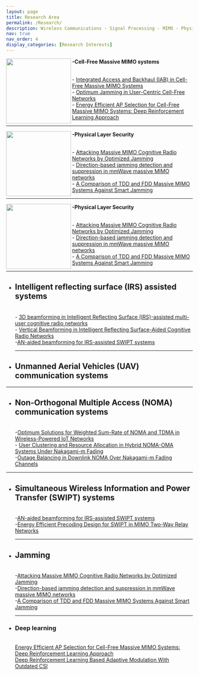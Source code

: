 ```yaml
---
layout: page
title: Research Area
permalink: /Research/
description: Wireless Communications - Signal Processing - MIMO - Physical Layer Security
nav: true
nav_order: 4
display_categories: [Research Interests]
---
```


<p>
  <img src="https://github.com/user-attachments/assets/1cb9e01a-3052-4d58-8f3d-9f621fc0a52c" align="left" width="175" height="175"><span>  <p><b> -Cell-Free Massive MIMO systems</b></p></span> 
    <br>  - <span class="ban2"><a href="https://ieeexplore.ieee.org/abstract/document/10177930">Integrated Access and Backhaul (IAB) in Cell-Free Massive MIMO Systems</a>
     <br>  - <a href="https://ieeexplore.ieee.org/abstract/document/10012721">Optimum Jamming in User-Centric Cell-Free Networks</a>
    <br>  - <a href="https://ieeexplore.ieee.org/abstract/document/9849036">Energy Efficient AP Selection for Cell-Free Massive MIMO Systems: Deep Reinforcement Learning Approach</a></span>
    </p>
   
  ---


  <p>
  <img src="https://github.com/user-attachments/assets/75dfb6f4-241e-4f11-91bb-6fc0e7945fe2" align="left" width="175" height="175"><span>  <p><b> -Physical Layer Security</b></p></span> 
    <br>  - <span class="ban2"><a href="https://ieeexplore.ieee.org/abstract/document/9542983">Attacking Massive MIMO Cognitive Radio Networks by Optimized Jamming</a>
     <br>  - <a href="https://ietresearch.onlinelibrary.wiley.com/doi/full/10.1049/cmu2.12190">Direction-based jamming detection and suppression in mmWave massive MIMO networks</a>
    <br>  - <a href="https://ieeexplore.ieee.org/abstract/document/9064726/">A Comparison of TDD and FDD Massive MIMO Systems Against Smart Jamming</a></span>
    </p>
   
  ---
  

   <p>
  <img src="https://github.com/user-attachments/assets/75dfb6f4-241e-4f11-91bb-6fc0e7945fe2" align="left" width="175" height="175"><span>  <p><b> -Physical Layer Security</b></p></span> 
    <br>  - <span class="ban2"><a href="https://ieeexplore.ieee.org/abstract/document/9542983">Attacking Massive MIMO Cognitive Radio Networks by Optimized Jamming</a>
     <br>  - <a href="https://ietresearch.onlinelibrary.wiley.com/doi/full/10.1049/cmu2.12190">Direction-based jamming detection and suppression in mmWave massive MIMO networks</a>
    <br>  - <a href="https://ieeexplore.ieee.org/abstract/document/9064726/">A Comparison of TDD and FDD Massive MIMO Systems Against Smart Jamming</a></span>
    </p>
   
  ---

  
- ## Intelligent reflecting surface (IRS) assisted systems
   <br> - [3D beamforming in Intelligent Reflecting Surface (IRS)-assisted multi-user cognitive radio networks](https://www.sciencedirect.com/science/article/abs/pii/S1874490722002282)
     <br> - [Vertical Beamforming in Intelligent Reflecting Surface-Aided Cognitive Radio Networks](https://ieeexplore.ieee.org/abstract/document/9447800)
   <br> -[AN-aided beamforming for IRS-assisted SWIPT systems](https://www.sciencedirect.com/science/article/abs/pii/S1874490722001203)
  
  ---
  
-  ## Unmanned Aerial Vehicles (UAV) communication systems
 
 ---
-  ## Non-Orthogonal Multiple Access (NOMA) communication systems
     <br> -[Optimum Solutions for Weighted Sum-Rate of NOMA and TDMA in Wireless-Powered IoT Networks](https://ieeexplore.ieee.org/document/10190080)
     <br> - [User Clustering and Resource Allocation in Hybrid NOMA-OMA Systems Under Nakagami-m Fading](https://ieeexplore.ieee.org/abstract/document/9751108)
     <br> -[Outage Balancing in Downlink NOMA Over Nakagami-m Fading Channels](https://ieeexplore.ieee.org/abstract/document/9490628/)
   
  ---
- ## Simultaneous Wireless Information and Power Transfer (SWIPT) systems
     <br> -[AN-aided beamforming for IRS-assisted SWIPT systems](https://www.sciencedirect.com/science/article/abs/pii/S1874490722001203)
  <br> -[Energy Efficient Precoding Design for SWIPT in MIMO Two-Way Relay Networks](https://ieeexplore.ieee.org/abstract/document/7876801)
  
  ---
- ## Jamming
     <br> -[Attacking Massive MIMO Cognitive Radio Networks by Optimized Jamming](https://ieeexplore.ieee.org/abstract/document/9542983)
    <br> -[Direction-based jamming detection and suppression in mmWave massive MIMO networks](https://ietresearch.onlinelibrary.wiley.com/doi/full/10.1049/cmu2.12190)
  <br> -[A Comparison of TDD and FDD Massive MIMO Systems Against Smart Jamming](https://ieeexplore.ieee.org/abstract/document/9064726/)
  
  ---
- ### Deep learning
   <br>[Energy Efficient AP Selection for Cell-Free Massive MIMO Systems: Deep Reinforcement Learning Approach](https://ieeexplore.ieee.org/abstract/document/9849036)
    <br>[Deep Reinforcement Learning Based Adaptive Modulation With Outdated CSI](https://ieeexplore.ieee.org/abstract/document/9490648)

